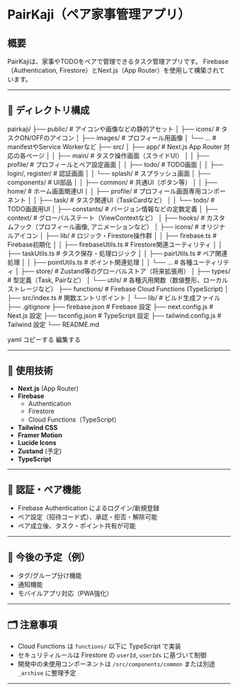 # PairKaji（ペア家事管理アプリ）

## 概要

PairKajiは、家事やTODOをペアで管理できるタスク管理アプリです。
Firebase（Authentication, Firestore）とNext.js（App Router）を使用して構築されています。

---

## 📁 ディレクトリ構成

pairkaji/
├── public/ # アイコンや画像などの静的アセット
│ ├── icons/ # タスクON/OFFのアイコン
│ ├── images/ # プロフィール用画像
│ └── ... # manifestやService Workerなど
├── src/
│ ├── app/ # Next.js App Router 対応の各ページ
│ │ ├── main/ # タスク操作画面（スライドUI）
│ │ ├── profile/ # プロフィールとペア設定画面
│ │ ├── todo/ # TODO画面
│ │ ├── login/, register/ # 認証画面
│ │ └── splash/ # スプラッシュ画面
│ ├── components/ # UI部品
│ │ ├── common/ # 共通UI（ボタン等）
│ │ ├── home/ # ホーム画面関連UI
│ │ ├── profile/ # プロフィール画面専用コンポーネント
│ │ ├── task/ # タスク関連UI（TaskCardなど）
│ │ └── todo/ # TODO画面用UI
│ ├── constants/ # バージョン情報などの定数定義
│ ├── context/ # グローバルステート（ViewContextなど）
│ ├── hooks/ # カスタムフック（プロフィール画像, アニメーションなど）
│ ├── icons/ # オリジナルアイコン
│ ├── lib/ # ロジック・Firestore操作群
│ │ ├── firebase.ts # Firebase初期化
│ │ ├── firebaseUtils.ts # Firestore関連ユーティリティ
│ │ ├── taskUtils.ts # タスク保存・処理ロジック
│ │ ├── pairUtils.ts # ペア関連処理
│ │ ├── pointUtils.ts # ポイント関連処理
│ │ └── ... # 各種ユーティリティ
│ ├── store/ # Zustand等のグローバルストア（将来拡張用）
│ ├── types/ # 型定義（Task, Pairなど）
│ └── utils/ # 各種汎用関数（数値整形、ローカルストレージなど）
├── functions/ # Firebase Cloud Functions (TypeScript)
│ ├── src/index.ts # 関数エントリポイント
│ └── lib/ # ビルド生成ファイル
├── .gitignore
├── firebase.json # Firebase 設定
├── next.config.js # Next.js 設定
├── tsconfig.json # TypeScript 設定
├── tailwind.config.js # Tailwind 設定
└── README.md

yaml
コピーする
編集する

---

## 🔧 使用技術

- **Next.js** (App Router)
- **Firebase**
  - Authentication
  - Firestore
  - Cloud Functions（TypeScript）
- **Tailwind CSS**
- **Framer Motion**
- **Lucide Icons**
- **Zustand** (予定)
- **TypeScript**

---

## 🔐 認証・ペア機能

- Firebase Authentication によるログイン/新規登録
- ペア設定（招待コード式）、承認・拒否・解除可能
- ペア成立後、タスク・ポイント共有が可能

---

## 📝 今後の予定（例）

- タグ/グループ分け機能
- 通知機能
- モバイルアプリ対応（PWA強化）

---

## 🗂 注意事項

- Cloud Functions は `functions/` 以下に TypeScript で実装
- セキュリティルールは Firestore の `userId`, `userIds` に基づいて制御
- 開発中の未使用コンポーネントは `/src/components/common` または別途 `_archive` に整理予定

---